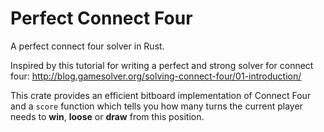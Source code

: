 # Perfect Connect Four

A perfect connect four solver in Rust.

Inspired by this tutorial for writing a perfect and strong solver for connect four: <http://blog.gamesolver.org/solving-connect-four/01-introduction/>

This crate provides an efficient bitboard implementation of Connect Four and a `score` function which tells you how many turns the current player needs to **win**, **loose** or **draw** from this position.
